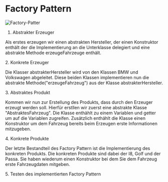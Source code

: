 <h1>Factory Pattern</h1>
<img src="https://upload.wikimedia.org/wikipedia/commons/thumb/1/1e/Fabrikmethode.svg/438px-Fabrikmethode.svg.png" alt="Factory-Patter">

1. Abstrakter Erzeuger
 <p> Als erstes  erzeugen wir einen abstrakten Hersteller, der einen Konstruktor enthält der die Implementierung an die Unterklasse delegiert und eine abstrakte Methode erzeugeFahrzeuge enthält. </p>
2. Konkrete Erzeuger
 <p> Die Klasser abstrakterHersteller wird von den Klassen BMW und Volkswagen abgeleitet. Diese beiden Klassen implementieren nun die abstrakte Methode("erzeugeFahrzeug") aus der Klasse abstrakterHersteller. </p>
3. Abstraktes Produkt
 <p> Kommen wir nun zur Erstellung des Produkts, dass durch den Erzeuger erzeugt werden soll. Hierfür erstllen wir zuerst eine abstrakte Klasse "AbstraktesFahrzeug". Die Klasse enthählt zu einem Variablen und getter um auf die Variablen zugreifen. Zusätzlich enthählt die Klasse einen Konstruktor um dem Fahrzeug bereits beim Erzeugen erste Informationen mitzugeben.  </p> 
4. Konkrete Produkte
<p>Der letzte Bestandteil des Factory Pattern ist die Implementierung des konkreten Produkts. Die konkreten Produkte sind dabei der I8, Golf und der Passa. Sie haben wiederum einen Konstruktor bei dem Sie dem Fahrzeug erste Fahrzeugdaten mitgeben. </p>
5. Testen des implementierten Factory Pattern
<p> </p>
